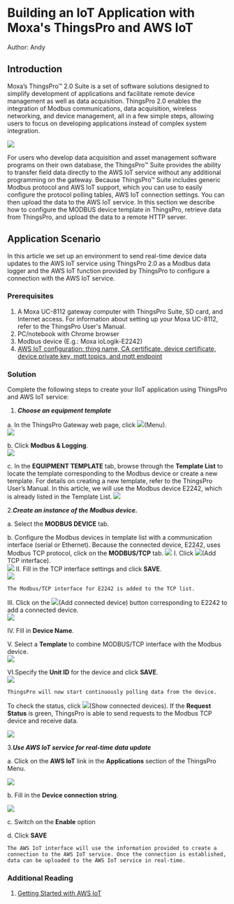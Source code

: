 # Building an IoT Application with Moxa's ThingsPro and AWS IoT 

Author: Andy

## Introduction 
Moxa’s ThingsPro™ 2.0 Suite is a set of software solutions designed to simplify development of applications and facilitate remote device management as well as data acquisition. ThingsPro 2.0 enables the integration of Modbus communications, data acquisition, wireless networking, and device management, all in a few simple steps, allowing users to focus on developing applications instead of complex system integration.

![](img/AWS.png)

For users who develop data acquisition and asset management software programs on their own database, the ThingsPro™ Suite provides the ability to transfer field data directly to the AWS IoT service without any additional programming on the gateway. Because ThingsPro™ Suite includes generic Modbus protocol and AWS IoT support, which you can use to easily configure the protocol polling tables, AWS IoT connection settings. You can then upload the data to the AWS IoT service. In this section we describe how to configure the MODBUS device template in ThingsPro, retrieve data from ThingsPro, and upload the data to a remote HTTP server.

## Application Scenario 
In this article we set up an environment to send real-time device data updates to the AWS IoT service using ThingsPro 2.0 as a Modbus data logger and the AWS IoT function provided by ThingsPro to configure a connection with the AWS IoT service.

### Prerequisites
1. A Moxa UC-8112 gateway computer with ThingsPro Suite, SD card, and Internet access. 
   For information about setting up your Moxa UC-8112, refer to the ThingsPro User's Manual.
2. PC/notebook with Chrome browser
3. Modbus device (E.g.: Moxa ioLogik-E2242) 
4. [AWS IoT configuration: thing name, CA certificate, device certificate, device private key, mqtt topics, and mqtt endpoint ](https://hackernoon.com/building-an-iot-dashboard-using-the-onion-omega-and-amazon-aws-a3520f850c9#.ux6ue8w0f)
 
### Solution 
Complete the following steps to create your IIoT application using ThingsPro and AWS IoT service: 
1. ***Choose an equipment template***

 a. In the ThingsPro Gateway web page, click ![](img/image016.png)(Menu).   
![](img/image002.png)

 b. Click **Modbus & Logging**.   
![](img/image003.png)

 c. In the **EQUIPMENT TEMPLATE** tab, browse through the **Template List** to locate the template corresponding to the Modbus device or create a new template.
    For details on creating a new template, refer to the ThingsPro User’s Manual. In this article, we will use the Modbus device E2242, which is already listed in the Template List.
![](img/image004.png)

2.***Create an instance of the Modbus device.***

 a. Select the **MODBUS DEVICE** tab.
 
 b. Configure the Modbus devices in template list with a communication interface (serial or Ethernet). Because the connected device, E2242, uses Modbus TCP protocol, click on the **MODBUS/TCP** tab.
![](img/image005.png)
  I. Click ![](img/image017.png)(Add TCP interface).   
![](img/image006.png)
  II. Fill in the TCP interface settings and click **SAVE**.     
![](img/image007.png)

    The Modbus/TCP interface for E2242 is added to the TCP list.

  III. Click on the ![](img/image017.png)(Add connected device) button corresponding to E2242 to add a connected device.   
![](img/image008.png)

  IV. Fill in **Device Name**.
  
  V. Select a **Template** to combine MODBUS/TCP interface with the Modbus device.  
![](img/image009.png)

  VI.Specify the **Unit ID** for the device and click **SAVE**.     
![](img/image010.png)

    ThingsPro will now start continuously polling data from the device.
To check the status, click ![](img/image018.png)(Show connected devices). If the **Request Status** is green, ThingsPro is able to send requests to the Modbus TCP device and receive data.
    
![](img/image011.png)

3.***Use AWS IoT service for real-time data update***

 a. Click on the **AWS IoT** link in the **Applications** section of the ThingsPro Menu.
 
 ![](img/image014.png)
 
 b. Fill in the **Device connection string**.
 
 ![](img/image015.png)
 
 c. Switch on the **Enable** option
 
 d. Click **SAVE** 

    The AWS IoT interface will use the information provided to create a connection to the AWS IoT service. Once the connection is established, data can be uploaded to the AWS IoT service in real-time.

### Additional Reading
1. [Getting Started with AWS IoT](http://docs.aws.amazon.com/iot/latest/developerguide/iot-gs.html)



